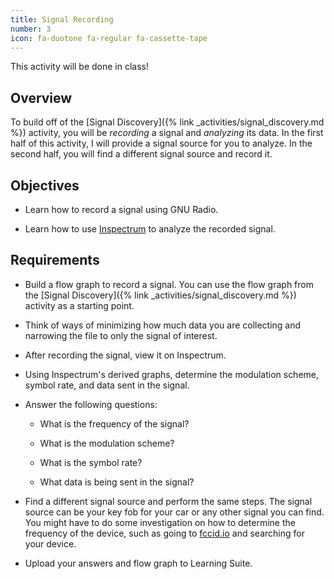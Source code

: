 ```yaml
---
title: Signal Recording
number: 3
icon: fa-duotone fa-regular fa-cassette-tape
---
```


<div class="alert alert-warning d-sm-inline-flex activity-notice" role="alert">
  This activity will be done in class!
</div>


## Overview

To build off of the [Signal Discovery]({% link _activities/signal_discovery.md %}) activity, you will be *recording* a signal and *analyzing* its data. In the first half of this activity, I will provide a signal source for you to analyze. In the second half, you will find a different signal source and record it.

## Objectives

- Learn how to record a signal using GNU Radio.

- Learn how to use [Inspectrum](https://github.com/miek/inspectrum) to analyze the recorded signal.


## Requirements

- Build a flow graph to record a signal. You can use the flow graph from the [Signal Discovery]({% link _activities/signal_discovery.md %}) activity as a starting point.

- Think of ways of minimizing how much data you are collecting and narrowing the file to only the signal of interest.

- After recording the signal, view it on Inspectrum.

- Using Inspectrum's derived graphs, determine the modulation scheme, symbol rate, and data sent in the signal.

- Answer the following questions:
  - What is the frequency of the signal?

  - What is the modulation scheme?

  - What is the symbol rate?

  - What data is being sent in the signal?

- Find a different signal source and perform the same steps. The signal source can be your key fob for your car or any other signal you can find. You might have to do some investigation on how to determine the frequency of the device, such as going to [fccid.io](https://fccid.io/) and searching for your device.

- Upload your answers and flow graph to Learning Suite.
